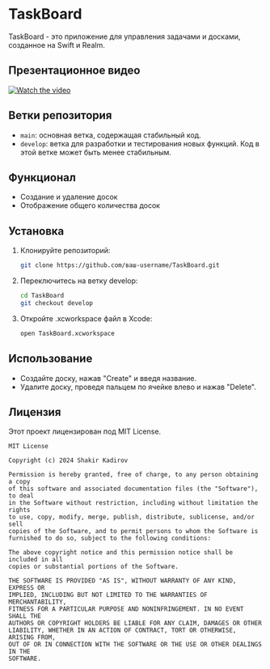 # TaskBoard

TaskBoard - это приложение для управления задачами и досками, созданное на Swift и Realm.

## Презентационное видео
[![Watch the video](https://img.youtube.com/vi/VghQBRx7X5U/maxresdefault.jpg)](https://youtube.com/shorts/VghQBRx7X5U?feature=share)

## Ветки репозитория

- `main`: основная ветка, содержащая стабильный код.
- `develop`: ветка для разработки и тестирования новых функций. Код в этой ветке может быть менее стабильным. 

## Функционал

- Создание и удаление досок
- Отображение общего количества досок

## Установка

1. Клонируйте репозиторий:
   ```bash
   git clone https://github.com/ваш-username/TaskBoard.git

2. Переключитесь на ветку develop:
    ```bash
    cd TaskBoard
    git checkout develop
3. Откройте .xcworkspace файл в Xcode:
   ```bash
   open TaskBoard.xcworkspace

## Использование

- Создайте доску, нажав "Create" и введя название.
- Удалите доску, проведя пальцем по ячейке влево и нажав "Delete".

## Лицензия

Этот проект лицензирован под MIT License.
```plaintext
MIT License

Copyright (c) 2024 Shakir Kadirov

Permission is hereby granted, free of charge, to any person obtaining a copy
of this software and associated documentation files (the "Software"), to deal
in the Software without restriction, including without limitation the rights
to use, copy, modify, merge, publish, distribute, sublicense, and/or sell
copies of the Software, and to permit persons to whom the Software is
furnished to do so, subject to the following conditions:

The above copyright notice and this permission notice shall be included in all
copies or substantial portions of the Software.

THE SOFTWARE IS PROVIDED "AS IS", WITHOUT WARRANTY OF ANY KIND, EXPRESS OR
IMPLIED, INCLUDING BUT NOT LIMITED TO THE WARRANTIES OF MERCHANTABILITY,
FITNESS FOR A PARTICULAR PURPOSE AND NONINFRINGEMENT. IN NO EVENT SHALL THE
AUTHORS OR COPYRIGHT HOLDERS BE LIABLE FOR ANY CLAIM, DAMAGES OR OTHER
LIABILITY, WHETHER IN AN ACTION OF CONTRACT, TORT OR OTHERWISE, ARISING FROM,
OUT OF OR IN CONNECTION WITH THE SOFTWARE OR THE USE OR OTHER DEALINGS IN THE
SOFTWARE.

